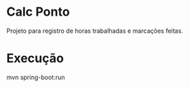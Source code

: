 # Calc Ponto
Projeto para registro de horas trabalhadas e marcações feitas.

# Execução
mvn spring-boot:run
